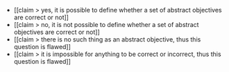- [[claim > yes, it is possible to define whether a set of abstract objectives are correct or not]]
- [[claim > no, it is not possible to define whether a set of abstract objectives are correct or not]]
- [[claim > there is no such thing as an abstract objective, thus this question is flawed]]
- [[claim > it is impossible for anything to be correct or incorrect, thus this question is flawed]]

